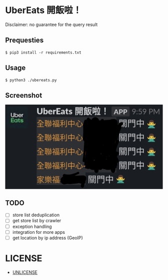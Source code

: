# UberEats 開飯啦！

Disclaimer: no guarantee for the query result

## Prequesties

    $ pip3 install -r requirements.txt

## Usage

    $ python3 ./ubereats.py

## Screenshot

![screenshot](./images/screenshot.jpg)

## TODO

- [ ] store list deduplication
- [ ] get store list by crawler
- [ ] exception handling
- [ ] integration for more apps
- [ ] get location by ip address (GeoIP)

# LICENSE

- [UNLICENSE](./LICENSE)
